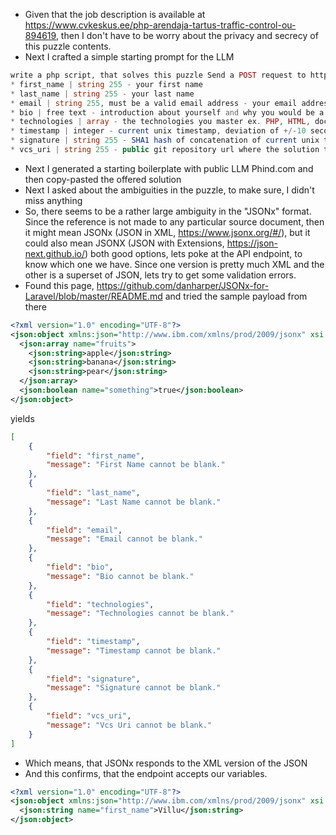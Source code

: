 * Given that the job description is available at https://www.cvkeskus.ee/php-arendaja-tartus-traffic-control-ou-894619, then I don't have to be worry about the privacy and secrecy of this puzzle contents.
* Next I crafted a simple starting prompt for the LLM
```php
write a php script, that solves this puzzle Send a POST request to https://cv.microservices.credy.com/v1 in JSONx format (don't worry, we don't use this format in our daily lives) with the required fields that are listed below:
* first_name | string 255 - your first name
* last_name | string 255 - your last name
* email | string 255, must be a valid email address - your email address we can contact you by
* bio | free text - introduction about yourself and why you would be a great fit for the position
* technologies | array - the technologies you master ex. PHP, HTML, docker
* timestamp | integer - current unix timestamp, deviation of +/-10 seconds is allowed
* signature | string 255 - SHA1 hash of concatenation of current unix timestamp and the word "credy"
* vcs_uri | string 255 - public git repository url where the solution to the puzzle is hosted
```

* Next I generated a starting boilerplate with public LLM Phind.com and then copy-pasted the offered solution
* Next I asked about the ambiguities in the puzzle, to make sure, I didn't miss anything
* So, there seems to be a rather large ambiguity in the "JSONx" format. Since the reference is not made to any particular source document, then it might mean JSONx (JSON in XML, https://www.jsonx.org/#/), but it could also mean JSONX (JSON with Extensions, https://json-next.github.io/) both good options, lets poke at the API endpoint, to know which one we have. Since one version is pretty much XML and the other is a superset of JSON, lets try to get some validation errors.
* Found this page, https://github.com/danharper/JSONx-for-Laravel/blob/master/README.md and tried the sample payload from there
```xml
<?xml version="1.0" encoding="UTF-8"?>
<json:object xmlns:json="http://www.ibm.com/xmlns/prod/2009/jsonx" xsi:schemaLocation="http://www.datapower.com/schemas/json jsonx.xsd" xmlns:xsi="http://www.w3.org/2001/XMLSchema-instance">
  <json:array name="fruits">
    <json:string>apple</json:string>
    <json:string>banana</json:string>
    <json:string>pear</json:string>
  </json:array>
  <json:boolean name="something">true</json:boolean>
</json:object>
```
yields

```json
[
    {
        "field": "first_name",
        "message": "First Name cannot be blank."
    },
    {
        "field": "last_name",
        "message": "Last Name cannot be blank."
    },
    {
        "field": "email",
        "message": "Email cannot be blank."
    },
    {
        "field": "bio",
        "message": "Bio cannot be blank."
    },
    {
        "field": "technologies",
        "message": "Technologies cannot be blank."
    },
    {
        "field": "timestamp",
        "message": "Timestamp cannot be blank."
    },
    {
        "field": "signature",
        "message": "Signature cannot be blank."
    },
    {
        "field": "vcs_uri",
        "message": "Vcs Uri cannot be blank."
    }
]
```

* Which means, that JSONx responds to the XML version of the JSON
* And this confirms, that the endpoint accepts our variables.
```xml
<?xml version="1.0" encoding="UTF-8"?>
<json:object xmlns:json="http://www.ibm.com/xmlns/prod/2009/jsonx" xsi:schemaLocation="http://www.datapower.com/schemas/json jsonx.xsd" xmlns:xsi="http://www.w3.org/2001/XMLSchema-instance">
  <json:string name="first_name">Villu</json:string>
</json:object>
```
